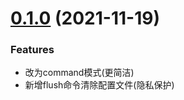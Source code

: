 # [0.1.0](https://github.com/dtboy1995/lili-tunnel) (2021-11-19)

### Features

* 改为command模式(更简洁)
* 新增flush命令清除配置文件(隐私保护)
